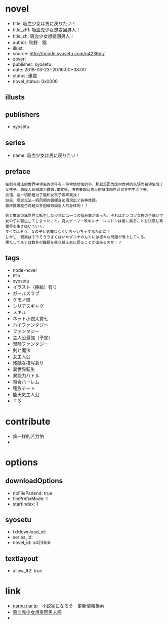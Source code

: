 # novel

- title: 吸血少女は男に戻りたい！
- title_zh1: 吸血鬼少女想变回男人！
- title_zh: 吸血少女想變回男人！
- author: 秋野　錦
- illust:
- source: http://ncode.syosetu.com/n4236dr/
- cover:
- publisher: syosetu
- date: 2019-03-23T20:16:00+08:00
- status: 連載
- novel_status: 0x0000

## illusts


## publishers

- syosetu

## series

- name: 吸血少女は男に戻りたい！

## preface


```
在剑与魔法的世界中转生的少年有一件令他烦恼的事，那就是因为废材女神的失误而被转生成了女孩子。原废人玩家成为露娜.雷文顿，决意要取回男人的身体而在异世界中生活下去。
没错，这一切都是为了能和女孩子卿卿我我！
但是，现实无法一帆风顺的露娜身边涌现出了各种难题。
最终露娜能否跨越众多困难取回男人的身体呢！？

剣と魔法の異世界に転生した少年には一つの悩み事があった。それはポンコツ女神の手違いで女の子に転生してしまったこと。廃人ゲーマー改めルナ・レストンは男に戻ることを決意し異世界を生き抜いていく。
すべてはそう、女の子と気兼ねなくいちゃいちゃするために！
しかし、現実はそうそううまくはいかずルナのもとには様々な問題が浮上してくる。
果たしてルナは数多の難題を乗り越え男に戻ることが出来るのか！？
```

## tags

- node-novel
- R15
- syosetu
- イラスト（挿絵）有り
- ガールズラブ
- ケモノ娘
- シリアスギャグ
- スキル
- ネット小説大賞七
- ハイファンタジー
- ファンタジー
- 主人公最強（予定）
- 冒険ファンタジー
- 剣と魔法
- 女主人公
- 残酷な描写あり
- 異世界転生
- 異能力バトル
- 百合ハーレム
- 種族チート
- 能天気主人公
- ＴＳ

# contribute

- 疯一样的苦力怕
- 

# options

## downloadOptions

- noFilePadend: true
- filePrefixMode: 1
- startIndex: 1

## syosetu

- txtdownload_id:
- series_id:
- novel_id: n4236dr

## textlayout

- allow_lf2: true

# link

- [narou.nar.jp](https://narou.nar.jp/search.php?text=n4236dr&novel=all&genre=all&new_genre=all&length=0&down=0&up=100) - 小説家になろう　更新情報検索
- [吸血鬼少女想变回男人吧](https://tieba.baidu.com/f?kw=%E5%90%B8%E8%A1%80%E9%AC%BC%E5%B0%91%E5%A5%B3%E6%83%B3%E5%8F%98%E5%9B%9E%E7%94%B7%E4%BA%BA&ie=utf-8 "吸血鬼少女想变回男人")
- 
